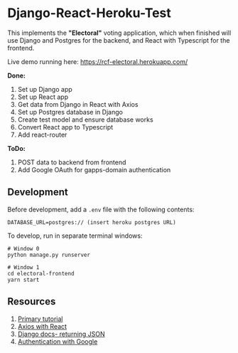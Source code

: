 # Django-React-Heroku-Test

This implements the **"Electoral"** voting application, which when finished will
use Django and Postgres for the backend, and React with Typescript for the frontend.

Live demo running here: <https://rcf-electoral.herokuapp.com/>

**Done:**

1. Set up Django app
1. Set up React app
1. Get data from Django in React with Axios
1. Set up Postgres database in Django
1. Create test model and ensure database works
1. Convert React app to Typescript
1. Add react-router

**ToDo:**

1. POST data to backend from frontend
1. Add Google OAuth for gapps-domain authentication

## Development

Before development, add a `.env` file with the following contents:

```
DATABASE_URL=postgres:// (insert heroku postgres URL)
```

To develop, run in separate terminal windows:

```
# Window 0
python manage.py runserver

# Window 1
cd electoral-frontend
yarn start
```

## Resources

1. [Primary
   tutorial](https://librenepal.com/article/django-and-create-react-app-together-on-heroku/)
1. [Axios with React](https://alligator.io/react/axios-react/)
1. [Django docs- returning JSON](https://docs.djangoproject.com/en/3.0/ref/request-response/#jsonresponse-objects)
1. [Authentication with
   Google](https://medium.com/trabe/oauth-authentication-in-django-with-social-auth-c67a002479c1)

